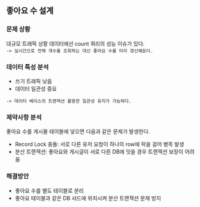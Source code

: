 ## 좋아요 수 설계
### 문제 상황
대규모 트래픽 상황 데이터에선 count 쿼리의 성능 이슈가 있다.<br>
`-> 실시간으로 전체 개수를 조회하는 대신 좋아요 수를 미리 갱신해둔다.`

### 데이터 특성 분석
- 쓰기 트래픽 낮음
- 데이터 일관성 중요

`-> 데이터 베이스의 트랜잭션 활용한 일관성 유지가 가능하다.`

### 제약사항 분석
좋아요 수를 게시물 테이블에 넣으면 다음과 같은 문제가 발생한다.
- Record Lock 충돌: 서로 다른 유저 요청이 하나의 row에 락을 걸어 병목 발생
- 분산 트랜잭션: 좋아요와 게시글이 서로 다른 DB에 잇을 경우 트랜잭션 보장이 어려움

### 해결방안
- 좋아요 수를 별도 테이블로 분리
- 좋아요 테이블과 같은 DB 샤드에 위치시켜 분산 트랜잭션 문제 방지